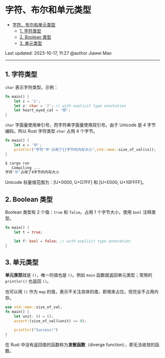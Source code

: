 # 字符、布尔和单元类型

- [字符、布尔和单元类型](#字符布尔和单元类型)
  - [1. 字符类型](#1-字符类型)
  - [2. Boolean 类型](#2-boolean-类型)
  - [3. 单元类型](#3-单元类型)

Last updated: 2023-10-17, 11:27
@author Jiawei Mao
****

## 1. 字符类型

`char` 表示字符类型。示例：

```rust
fn main() {
    let c = 'z';
    let z: char = 'ℤ'; // with explicit type annotation
    let heart_eyed_cat = '😻';
}
```

`char` 字面量使用单引号，而字符串字面量使用双引号。由于 Unicode 是 4 字节编码，所以 Rust 字符类型 `char` 占用 4 个字节。

```rust
fn main() {
    let x = '中';
    println!("字符'中'占用了{}字节的内存大小",std::mem::size_of_val(&x));
}
```

```sh
$ cargo run
   Compiling ...
字符'中'占用了4字节的内存大小
```

Unicode 标量值范围为：[U+0000, U+D7FF] 和 [U+E000, U+10FFFF]。

## 2. Boolean 类型

Boolean 类型有 2 个值：`true` 和 `false`。占用 1 个字节大小，使用 `bool` 注释类型。

```rust
fn main() {
    let t = true;

    let f: bool = false; // with explicit type annotation
}
```

## 3. 单元类型

**单元类型**就是 `()`，唯一的值也是 `()`。例如 `main` 函数就返回单元类型；常用的 `println!()` 也返回 `()`。

也可以用 `()` 作为 `map` 的值，表示不关注具体的值，即用来占位，但完全不占用内存。

```rust
use std::mem::size_of_val;
fn main() {
    let unit: () = ();
    assert!(size_of_val(&unit) == 0);

    println!("Success!")
}
```


在 Rust 中没有返回值的函数称为**发散函数**（diverge function），即无法收敛的函数。

